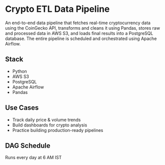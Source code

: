 # Crypto ETL Data Pipeline 

An end-to-end data pipeline that fetches real-time cryptocurrency data using the CoinGecko API, transforms and cleans it using Pandas, stores raw and processed data in AWS S3, and loads final results into a PostgreSQL database. The entire pipeline is scheduled and orchestrated using Apache Airflow.

## Stack
- Python
- AWS S3
- PostgreSQL
- Apache Airflow
- Pandas

## Use Cases
- Track daily price & volume trends
- Build dashboards for crypto analysis
- Practice building production-ready pipelines

## DAG Schedule
Runs every day at 6 AM IST
